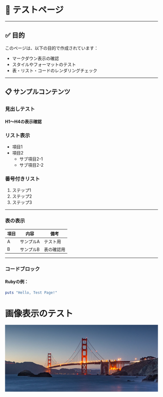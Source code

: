 # 🧪 テストページ

---

## ✅ 目的

このページは、以下の目的で作成されています：

- マークダウン表示の確認
- スタイルやフォーマットのテスト
- 表・リスト・コードのレンダリングチェック

---

## 📋 サンプルコンテンツ

### 見出しテスト

#### H1〜H4の表示確認

### リスト表示

- 項目1
- 項目2
    - サブ項目2-1
    - サブ項目2-2

### 番号付きリスト

1. ステップ1
2. ステップ2
3. ステップ3

---

### 表の表示

| 項目 | 内容       | 備考           |
|------|------------|----------------|
| A    | サンプルA  | テスト用       |
| B    | サンプルB  | 表の確認用     |

---

### コードブロック

#### Rubyの例：

```ruby
puts "Hello, Test Page!"
```

# 画像表示のテスト
![テスト画像](images/test_1.png)

